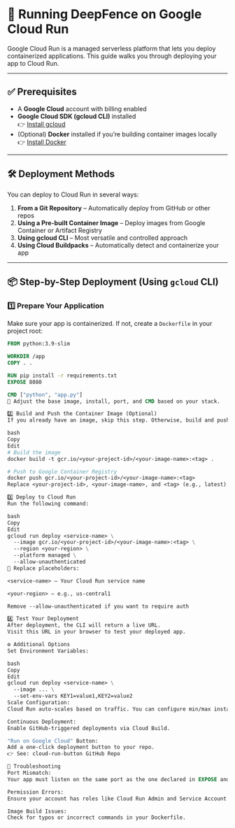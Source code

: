 # 🚀 Running DeepFence on Google Cloud Run

Google Cloud Run is a managed serverless platform that lets you deploy containerized applications. This guide walks you through deploying your app to Cloud Run.

---

## ✅ Prerequisites

- A **Google Cloud** account with billing enabled  
- **Google Cloud SDK (gcloud CLI)** installed  
  👉 [Install gcloud](https://cloud.google.com/sdk/docs/install)  
- (Optional) **Docker** installed if you’re building container images locally  
  👉 [Install Docker](https://www.docker.com/get-started)

---

## 🛠️ Deployment Methods

You can deploy to Cloud Run in several ways:

1. **From a Git Repository** – Automatically deploy from GitHub or other repos  
2. **Using a Pre-built Container Image** – Deploy images from Google Container or Artifact Registry  
3. **Using gcloud CLI** – Most versatile and controlled approach  
4. **Using Cloud Buildpacks** – Automatically detect and containerize your app

---

## 📦 Step-by-Step Deployment (Using `gcloud` CLI)

### 1️⃣ Prepare Your Application

Make sure your app is containerized. If not, create a `Dockerfile` in your project root:

```dockerfile
FROM python:3.9-slim

WORKDIR /app
COPY . .

RUN pip install -r requirements.txt
EXPOSE 8080

CMD ["python", "app.py"]
🔁 Adjust the base image, install, port, and CMD based on your stack.

2️⃣ Build and Push the Container Image (Optional)
If you already have an image, skip this step. Otherwise, build and push:

bash
Copy
Edit
# Build the image
docker build -t gcr.io/<your-project-id>/<your-image-name>:<tag> .

# Push to Google Container Registry
docker push gcr.io/<your-project-id>/<your-image-name>:<tag>
Replace <your-project-id>, <your-image-name>, and <tag> (e.g., latest).

3️⃣ Deploy to Cloud Run
Run the following command:

bash
Copy
Edit
gcloud run deploy <service-name> \
  --image gcr.io/<your-project-id>/<your-image-name>:<tag> \
  --region <your-region> \
  --platform managed \
  --allow-unauthenticated
🔧 Replace placeholders:

<service-name> – Your Cloud Run service name

<your-region> – e.g., us-central1

Remove --allow-unauthenticated if you want to require auth

4️⃣ Test Your Deployment
After deployment, the CLI will return a live URL.
Visit this URL in your browser to test your deployed app.

⚙️ Additional Options
Set Environment Variables:

bash
Copy
Edit
gcloud run deploy <service-name> \
  --image ... \
  --set-env-vars KEY1=value1,KEY2=value2
Scale Configuration:
Cloud Run auto-scales based on traffic. You can configure min/max instances using flags like --min-instances and --max-instances.

Continuous Deployment:
Enable GitHub-triggered deployments via Cloud Build.

"Run on Google Cloud" Button:
Add a one-click deployment button to your repo.
👉 See: cloud-run-button GitHub Repo

🧩 Troubleshooting
Port Mismatch:
Your app must listen on the same port as the one declared in EXPOSE and used by Cloud Run (typically 8080).

Permission Errors:
Ensure your account has roles like Cloud Run Admin and Service Account User.

Image Build Issues:
Check for typos or incorrect commands in your Dockerfile.

